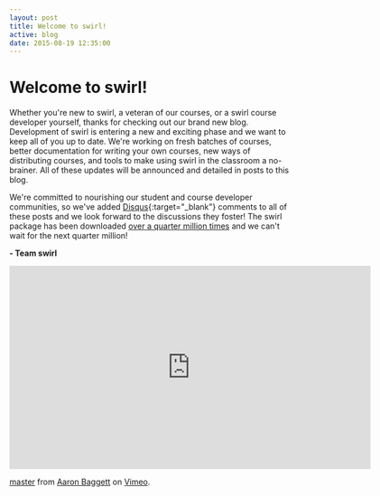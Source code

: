 ```yaml
---
layout: post
title: Welcome to swirl!
active: blog
date: 2015-08-19 12:35:00
---
```


# Welcome to swirl!

Whether you're new to swirl, a veteran of our courses, or a swirl course developer yourself, thanks for checking out our brand new blog. Development of swirl is entering a new and exciting phase and we want to keep all of you up to date. We're working on fresh batches of courses, better documentation for writing your own courses, new ways of distributing courses, and tools to make using swirl in the classroom a no-brainer. All of these updates will be announced and detailed in posts to this blog.

We're committed to nourishing our student and course developer communities, so we've added [Disqus](https://disqus.com/){:target="_blank"} comments to all of these posts and we look forward to the discussions they foster! The swirl package has been downloaded [over a quarter million times](http://cranlogs.r-pkg.org/badges/grand-total/swirl) and we can't wait for the next quarter million!

**- Team swirl**

<iframe src="https://player.vimeo.com/video/181045537" width="640" height="360" frameborder="0" webkitallowfullscreen mozallowfullscreen allowfullscreen></iframe> <p><a href="https://vimeo.com/181045537">master</a> from <a href="https://vimeo.com/baggett">Aaron Baggett</a> on <a href="https://vimeo.com">Vimeo</a>.</p>
